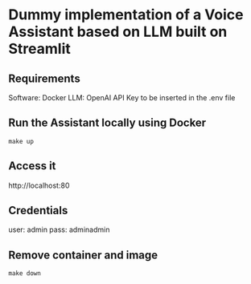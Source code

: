 # Dummy implementation of a Voice Assistant based on LLM built on Streamlit

## Requirements
Software: Docker
LLM: OpenAI API Key to be inserted in the .env file

## Run the Assistant locally using Docker
```
make up
```

## Access it
http://localhost:80

## Credentials
user: admin
pass: adminadmin

## Remove container and image
```
make down
```